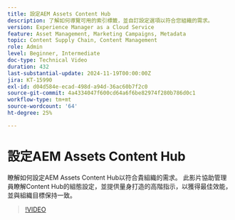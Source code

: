 ```yaml
---
title: 設定AEM Assets Content Hub
description: 了解如何導覽可用的索引標籤，並自訂設定選項以符合您組織的需求。
version: Experience Manager as a Cloud Service
feature: Asset Management, Marketing Campaigns, Metadata
topic: Content Supply Chain, Content Management
role: Admin
level: Beginner, Intermediate
doc-type: Technical Video
duration: 432
last-substantial-update: 2024-11-19T00:00:00Z
jira: KT-15990
exl-id: d04d584e-ecad-498d-a94d-36ac60b7f2c0
source-git-commit: 4a4334047f600cd64a6f6be82974f280b786d0c1
workflow-type: tm+mt
source-wordcount: '64'
ht-degree: 25%

---
```


# 設定AEM Assets Content Hub

瞭解如何設定AEM Assets Content Hub以符合貴組織的需求。 此影片協助管理員瞭解Content Hub的組態設定，並提供量身打造的高階指示，以獲得最佳效能，並與組織目標保持一致。

>[!VIDEO](https://video.tv.adobe.com/v/3472957/?learn=on&enablevpops&captions=chi_hant)

